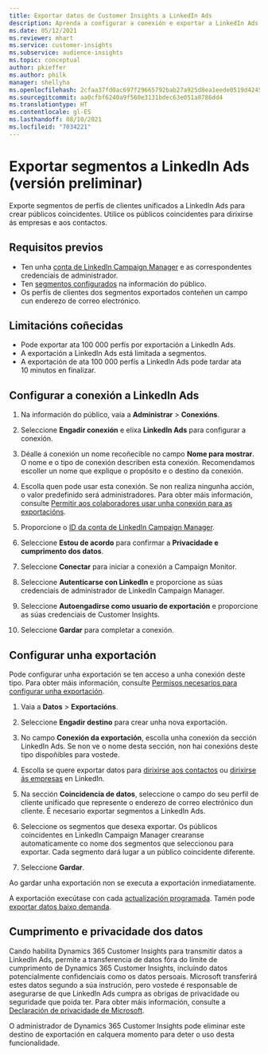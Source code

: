 ```yaml
---
title: Exportar datos de Customer Insights a LinkedIn Ads
description: Aprenda a configurar a conexión e exportar a LinkedIn Ads.
ms.date: 05/12/2021
ms.reviewer: mhart
ms.service: customer-insights
ms.subservice: audience-insights
ms.topic: conceptual
author: pkieffer
ms.author: philk
manager: shellyha
ms.openlocfilehash: 2cfaa37fd0ac697f29665792bab27a925d8ea1eede0519d424524a7e5accbfeb
ms.sourcegitcommit: aa0cfbf6240a9f560e3131bdec63e051a8786dd4
ms.translationtype: HT
ms.contentlocale: gl-ES
ms.lasthandoff: 08/10/2021
ms.locfileid: "7034221"
---
```

# <a name="export-segments-to-linkedin-ads-preview"></a>Exportar segmentos a LinkedIn Ads (versión preliminar)

Exporte segmentos de perfís de clientes unificados a LinkedIn Ads para crear públicos coincidentes. Utilice os públicos coincidentes para dirixirse ás empresas e aos contactos.

## <a name="prerequisites"></a>Requisitos previos

-   Ten unha [conta de LinkedIn Campaign Manager](https://business.linkedin.com/marketing-solutions/ads) e as correspondentes credenciais de administrador.
-   Ten [segmentos configurados](segments.md) na información do público.
-   Os perfís de clientes dos segmentos exportados conteñen un campo cun enderezo de correo electrónico.

## <a name="known-limitations"></a>Limitacións coñecidas

- Pode exportar ata 100 000 perfís por exportación a LinkedIn Ads.
- A exportación a LinkedIn Ads está limitada a segmentos.
- A exportación de ata 100 000 perfís a LinkedIn Ads pode tardar ata 10 minutos en finalizar. 

## <a name="set-up-the-connection-to-linkedin-ads"></a>Configurar a conexión a LinkedIn Ads

1. Na información do público, vaia a **Administrar** > **Conexións**.

1. Seleccione **Engadir conexión** e elixa **LinkedIn Ads** para configurar a conexión.

1. Déalle á conexión un nome recoñecible no campo **Nome para mostrar**. O nome e o tipo de conexión describen esta conexión. Recomendamos escoller un nome que explique o propósito e o destino da conexión.

1. Escolla quen pode usar esta conexión. Se non realiza ningunha acción, o valor predefinido será administradores. Para obter máis información, consulte [Permitir aos colaboradores usar unha conexión para as exportacións](connections.md#allow-contributors-to-use-a-connection-for-exports).

1. Proporcione o [ID da conta de LinkedIn Campaign Manager](https://www.linkedin.com/help/lms/answer/a424270).

1. Seleccione **Estou de acordo** para confirmar a **Privacidade e cumprimento dos datos**.

1. Seleccione **Conectar** para iniciar a conexión a Campaign Monitor.

1. Seleccione **Autenticarse con LinkedIn** e proporcione as súas credenciais de administrador de LinkedIn Campaign Manager.

1. Seleccione **Autoengadirse como usuario de exportación** e proporcione as súas credenciais de Customer Insights.

1. Seleccione **Gardar** para completar a conexión.

## <a name="configure-an-export"></a>Configurar unha exportación

Pode configurar unha exportación se ten acceso a unha conexión deste tipo. Para obter máis información, consulte [Permisos necesarios para configurar unha exportación](export-destinations.md#set-up-a-new-export).

1. Vaia a **Datos** > **Exportacións**.

1. Seleccione **Engadir destino** para crear unha nova exportación.

1. No campo **Conexión da exportación**, escolla unha conexión da sección LinkedIn Ads. Se non ve o nome desta sección, non hai conexións deste tipo dispoñibles para vostede.

1. Escolla se quere exportar datos para [dirixirse aos contactos](https://business.linkedin.com/marketing-solutions/ad-targeting/contact-targeting) ou [dirixirse ás empresas](https://business.linkedin.com/marketing-solutions/ad-targeting/account-targeting) en LinkedIn. 

1. Na sección **Coincidencia de datos**, seleccione o campo do seu perfil de cliente unificado que represente o enderezo de correo electrónico dun cliente. É necesario exportar segmentos a LinkedIn Ads.

1. Seleccione os segmentos que desexa exportar. Os públicos coincidentes en LinkedIn Campaign Manager crearanse automaticamente co nome dos segmentos que seleccionou para exportar. Cada segmento dará lugar a un público coincidente diferente. 

1. Seleccione **Gardar**.

Ao gardar unha exportación non se executa a exportación inmediatamente.

A exportación execútase con cada [actualización programada](system.md#schedule-tab). Tamén pode [exportar datos baixo demanda](export-destinations.md#run-exports-on-demand). 


## <a name="data-privacy-and-compliance"></a>Cumprimento e privacidade dos datos

Cando habilita Dynamics 365 Customer Insights para transmitir datos a LinkedIn Ads, permite a transferencia de datos fóra do límite de cumprimento de Dynamics 365 Customer Insights, incluíndo datos potencialmente confidenciais como os datos persoais. Microsoft transferirá estes datos segundo a súa instrución, pero vostede é responsable de asegurarse de que LinkedIn Ads cumpra as obrigas de privacidade ou seguridade que poida ter. Para obter máis información, consulte a [Declaración de privacidade de Microsoft](https://go.microsoft.com/fwlink/?linkid=396732).

O administrador de Dynamics 365 Customer Insights pode eliminar este destino de exportación en calquera momento para deter o uso desta funcionalidade.
